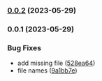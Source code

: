 

### [0.0.2](https://github.com/pawanpaudel93/othent-vue-components/compare/0.0.1...0.0.2) (2023-05-29)

### 0.0.1 (2023-05-29)


### Bug Fixes

* add missing file ([528ea64](https://github.com/pawanpaudel93/othent-vue-components/commit/528ea64a264dd46cf351fb3e6cc2d3794226aedb))
* file names ([9a1bb7e](https://github.com/pawanpaudel93/othent-vue-components/commit/9a1bb7ec0ce9935b70a658006434bef1b3b9d4ec))